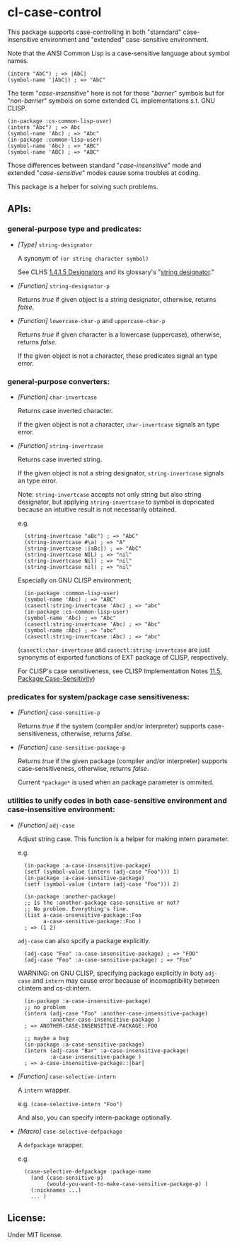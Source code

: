 cl-case-control
====

This package supports case-controlling in both "starndard" case-insensitive environment and "extended" case-sensitive environment.

Note that the ANSI Common Lisp is a case-sensitive language about symbol names.

    (intern "AbC") ; => |AbC|
    (symbol-name '|AbC|) ; => "AbC"

The term "*case-insensitive*" here is not for those "*barrier*" symbols but for "*non-barrier*" symbols on some extended CL implementations s.t. GNU CLISP.

    (in-package :cs-common-lisp-user)
    (intern "Abc") ; => Abc
    (symbol-name 'Abc) ; => "Abc"
    (in-package :common-lisp-user)
    (symbol-name 'Abc) ; => "ABC"
    (symbol-name 'ABC) ; => "ABC"

Those differences between standard "*case-insensitive*" mode and extended "*case-sensitive*" modes cause some troubles at coding.

This package is a helper for solving such problems.

## APIs:

### general-purpose type and predicates:

* *[Type]* `string-designator`

  A synonym of `(or string character symbol)`
  
  See CLHS [1.4.1.5 Designators](http://www.lispworks.com/documentation/HyperSpec/Body/01_dae.htm) and its glossary's "[string designator](http://www.lispworks.com/documentation/HyperSpec/Body/26_glo_s.htm#string_designator)."

* *[Function]* `string-designator-p`

  Returns *true* if given object is a string designator, otherwise, returns *false*.

* *[Function]* `lowercase-char-p` and `uppercase-char-p`

  Returns *true* if given character is a lowercase (uppercase), otherwise, returns *false*.

  If the given object is not a character, these predicates signal an type error. 

### general-purpose converters:
* *[Function]* `char-invertcase`

  Returns case inverted character.

  If the given object is not a character, `char-invertcase` signals an type error.

* *[Function]* `string-invertcase`

  Returns case inverted string. 

  If the given object is not a string designator, `string-invertcase` signals an type error.

  Note: `string-invertcase` accepts not only string but also string designator,
  but applying `string-invertcase` to symbol is depricated because an intuitive result is not necessarily obtained. 

  e.g.

        (string-invertcase "aBc") ; => "AbC"
        (string-invertcase #\a) ; => "A"
        (string-invertcase :|aBc|) ; => "AbC"
        (string-invertcase NIL) ; => "nil"
        (string-invertcase Nil) ; => "nil"
        (string-invertcase nil) ; => "nil"

  Especially on GNU CLISP environment;

        (in-package :common-lisp-user)
        (symbol-name 'Abc) ; => "ABC"
        (casectl:string-invertcase 'Abc) ; => "abc"
        (in-package :cs-common-lisp-user)
        (symbol-name 'Abc) ; => "Abc"
        (casectl:string-invertcase 'Abc) ; => "Abc"
        (symbol-name :Abc) ; => "abc"
        (casectl:string-invertcase :Abc) ; => "abc"

  (`casectl:char-invertcase` and `casectl:string-invertcase` are just synonyms of exported functions of EXT package of CLISP, respectively.

  For CLISP's case sensitiveness, see CLISP Implementation Notes [11.5. Package Case-Sensitivity](http://clisp.org/impnotes/package-case.html))

### predicates for system/package case sensitiveness:

* *[Function]* `case-sensitive-p`

  Returns *true* if the system (compiler and/or interpreter) supports case-sensitiveness, otherwise, returns *false*.

* *[Function]* `case-sensitive-package-p`

  Returns *true* if the given package (compiler and/or interpreter) supports case-sensitiveness, otherwise, returns *false*.

  Current `*package*` is used when an package parameter is ommited.

### utilities to unify codes in both case-sensitive environment and case-insensitive environment:

* *[Function]* `adj-case`

  Adjust string case. This function is a helper for making intern parameter.

  e.g.

        (in-package :a-case-insensitive-package)
        (setf (symbol-value (intern (adj-case "Foo"))) 1)
        (in-package :a-case-sensitive-package)
        (setf (symbol-value (intern (adj-case "Foo"))) 2)

        (in-package :another-package)
        ;; Is the :another-package case-sensitive or not?
        ;; No problem. Everything's fine.
        (list a-case-insensitive-package::Foo
              a-case-sensitive-package::Foo )
        ; => (1 2)

  `adj-case` can also spcify a package explicitly.

        (adj-case "Foo" :a-case-insensitive-package) ; => "FOO"
        (adj-case "Foo" :a-case-sensitive-package) ; => "Foo"

   WARNING: on GNU CLISP, specifying package explicitly
   in boty `adj-case` and `intern` may cause error because of incomaptibility between cl:intern and cs-cl:intern.

        (in-package :a-case-insensitive-package)
        ;; no problem
        (intern (adj-case "Foo" :another-case-insensitive-package)
                :another-case-insensitive-package )
        ; => ANOTHER-CASE-INSENSITIVE-PACKAGE::FOO

        ;; maybe a bug
        (in-package :a-case-sensitive-package)
        (intern (adj-case "Bar" :a-case-insensitive-package)
                :a-case-insensitive-package )
        ; => a-case-insensitive-package::|bar|

* *[Function]* `case-selective-intern`

  A `intern` wrapper.

  e.g. `(case-selective-intern "Foo")`

  And also, you can specify intern-package optionally.


* *[Macro]* `case-selective-defpackage`

  A `defpackage` wrapper.

  e.g.

        (case-selective-defpackage :package-name
          (and (case-sensitive-p)
               (would-you-want-to-make-case-sensitive-package-p) )
          (:nicknames ...)
          ... )

## License:
Under MIT license.
